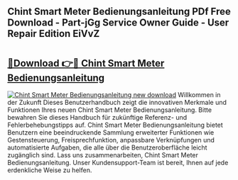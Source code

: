 ## Chint Smart Meter Bedienungsanleitung PDf Free Download - Part-jGg Service Owner Guide - User Repair Edition EiVvZ

# <h2><a href="http://df5r4sh.blite.top/?on=Chint+Smart+Meter+Bedienungsanleitung">🔗Download 👉🔴 Chint Smart Meter Bedienungsanleitung</a></h2>

[![Chint Smart Meter Bedienungsanleitung new download](https://i.imgur.com/lujVjoI.png)](http://df5r4sh.blite.top/?on=Chint+Smart+Meter+Bedienungsanleitung)
Willkommen in der Zukunft Dieses Benutzerhandbuch zeigt die innovativen Merkmale und Funktionen Ihres neuen Chint Smart Meter Bedienungsanleitung. Bitte bewahren Sie dieses Handbuch für zukünftige Referenz- und Fehlerbehebungstipps auf. Chint Smart Meter Bedienungsanleitung bietet Benutzern eine beeindruckende Sammlung erweiterter Funktionen wie Gestensteuerung, Freisprechfunktion, anpassbare Verknüpfungen und automatisierte Aufgaben, die alle über die Benutzeroberfläche leicht zugänglich sind. Lass uns zusammenarbeiten, Chint Smart Meter Bedienungsanleitung. Unser Kundensupport-Team ist bereit, Ihnen auf jede erdenkliche Weise zu helfen.
